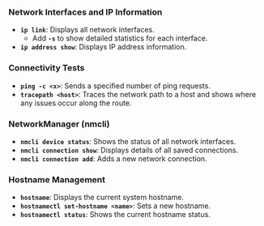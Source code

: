 ### Network Interfaces and IP Information

- **`ip link`**: Displays all network interfaces.  
  - Add **`-s`** to show detailed statistics for each interface.
- **`ip address show`**: Displays IP address information.

### Connectivity Tests

- **`ping -c <x>`**: Sends a specified number of ping requests.
- **`tracepath <host>`**: Traces the network path to a host and shows where any issues occur along the route.

### NetworkManager (nmcli)

- **`nmcli device status`**: Shows the status of all network interfaces.
- **`nmcli connection show`**: Displays details of all saved connections.
- **`nmcli connection add`**: Adds a new network connection.

### Hostname Management

- **`hostname`**: Displays the current system hostname.
- **`hostnamectl set-hostname <name>`**: Sets a new hostname.
- **`hostnamectl status`**: Shows the current hostname status.
